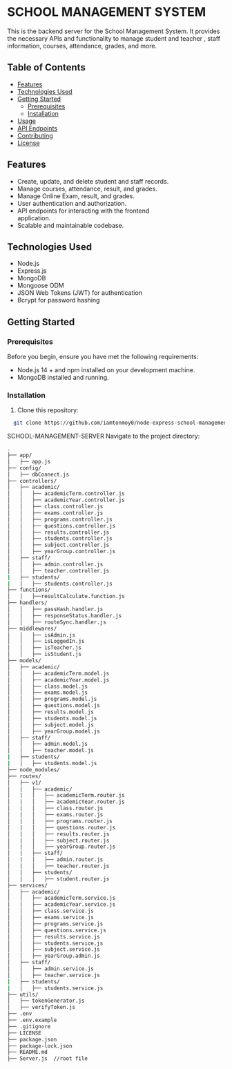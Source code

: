 # SCHOOL MANAGEMENT SYSTEM

This is the backend server for the School Management System. It provides the necessary APIs and functionality to manage student and teacher , staff  information, courses, attendance, grades, and more.

## Table of Contents

- [Features](#features)
- [Technologies Used](#technologies-used)
- [Getting Started](#getting-started)
  - [Prerequisites](#prerequisites)
  - [Installation](#installation)
- [Usage](#usage)
- [API Endpoints](#api-endpoints)
- [Contributing](#contributing)
- [License](#license)

## Features

- Create, update, and delete student and staff records.
- Manage courses, attendance, result, and grades.
- Manage Online Exam, result, and grades.
- User authentication and authorization.
- API endpoints for interacting with the frontend      
  application.
- Scalable and maintainable codebase.

## Technologies Used

- Node.js
- Express.js
- MongoDB 
- Mongoose ODM
- JSON Web Tokens (JWT) for authentication
- Bcrypt for password hashing

## Getting Started
### Prerequisites

Before you begin, ensure you have met the following requirements:

- Node.js 14 + and npm installed on your development machine.
- MongoDB installed and running.

### Installation

1. Clone this repository:
```sh
  git clone https://github.com/iamtonmoy0/node-express-school-management-system.git

```

SCHOOL-MANAGEMENT-SERVER
Navigate to the project directory:
```sh
.
├── app/
│   ├── app.js
├── config/
│   ├── dbConnect.js
├── controllers/
│   ├── academic/
│   │   ├── academicTerm.controller.js
│   │   ├── academicYear.controller.js
│   │   ├── class.controller.js
│   │   ├── exams.controller.js
│   │   ├── programs.controller.js
│   │   ├── questions.controller.js
│   │   ├── results.controller.js
│   │   ├── students.controller.js
│   │   ├── subject.controller.js
│   │   ├── yearGroup.controller.js
│   ├── staff/
│   │   ├── admin.controller.js
│   │   ├── teacher.controller.js
|   ├── students/
|   │   ├── students.controller.js
├── functions/
│   │   ├──resultCalculate.function.js
├── handlers/
│   │   ├── passHash.handler.js
│   │   ├── responseStatus.handler.js
│   │   ├── routeSync.handler.js
├── middlewares/
│   │   ├── isAdmin.js
│   │   ├── isLoggedIn.js
│   │   ├── isTeacher.js
│   │   ├── isStudent.js
├── models/
│   ├── academic/
│   │   ├── academicTerm.model.js
│   │   ├── academicYear.model.js
│   │   ├── class.model.js
│   │   ├── exams.model.js
│   │   ├── programs.model.js
│   │   ├── questions.model.js
│   │   ├── results.model.js
│   │   ├── students.model.js
│   │   ├── subject.model.js
│   │   ├── yearGroup.model.js
│   ├── staff/
│   │   ├── admin.model.js
│   │   ├── teacher.model.js
|   ├── students/
|   │   ├── students.model.js
├── node_modules/
├── routes/
│   ├── v1/
│   |   ├── academic/
│   |   │   ├── academicTerm.router.js
│   |   │   ├── academicYear.router.js
│   |   │   ├── class.router.js
│   |   │   ├── exams.router.js
│   |   │   ├── programs.router.js
│   |   │   ├── questions.router.js
│   |   │   ├── results.router.js
│   |   │   ├── subject.router.js
│   |   │   ├── yearGroup.router.js
│   |   ├── staff/
│   |   │   ├── admin.router.js
│   |   │   ├── teacher.router.js
│   |   ├── students/
│   |   │   ├── student.router.js
├── services/
│   ├── academic/
│   │   ├── academicTerm.service.js
│   │   ├── academicYear.service.js
│   │   ├── class.service.js
│   │   ├── exams.service.js
│   │   ├── programs.service.js
│   │   ├── questions.service.js
│   │   ├── results.service.js
│   │   ├── students.service.js
│   │   ├── subject.service.js
│   │   ├── yearGroup.admin.js
│   ├── staff/
│   │   ├── admin.service.js
│   │   ├── teacher.service.js
|   ├── students/
|   │   ├── students.service.js
├── utils/
│   ├── tokenGenerator.js
│   ├── verifyToken.js
├── .env
├── .env.example
├── .gitignore
├── LICENSE
├── package.json
├── package-lock.json
├── README.md
├── Server.js  //root file

```

